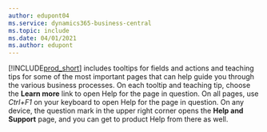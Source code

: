 ```yaml
---
author: edupont04
ms.service: dynamics365-business-central
ms.topic: include
ms.date: 04/01/2021
ms.author: edupont
---
```

[!INCLUDE[prod_short](prod_short.md)] includes tooltips for fields and actions and teaching tips for some of the most important pages that can help guide you through the various business processes. On each tooltip and teaching tip, choose the **Learn more** link to open Help for the page in question. On all pages, use *Ctrl+F1* on your keyboard to open Help for the page in question. On any device, the question mark in the upper right corner opens the **Help and Support** page, and you can get to product Help from there as well.  
